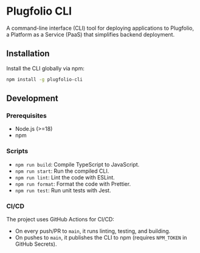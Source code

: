 # Plugfolio CLI

A command-line interface (CLI) tool for deploying applications to Plugfolio, a Platform as a Service (PaaS) that simplifies backend deployment.

## Installation

Install the CLI globally via npm:

```bash
npm install -g plugfolio-cli
```

## Development

### Prerequisites
- Node.js (>=18)
- npm

### Scripts
- `npm run build`: Compile TypeScript to JavaScript.
- `npm run start`: Run the compiled CLI.
- `npm run lint`: Lint the code with ESLint.
- `npm run format`: Format the code with Prettier.
- `npm run test`: Run unit tests with Jest.

### CI/CD
The project uses GitHub Actions for CI/CD:
- On every push/PR to `main`, it runs linting, testing, and building.
- On pushes to `main`, it publishes the CLI to npm (requires `NPM_TOKEN` in GitHub Secrets).